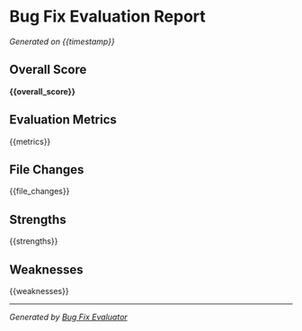 # Bug Fix Evaluation Report

_Generated on {{timestamp}}_

## Overall Score

**{{overall_score}}**

## Evaluation Metrics

{{metrics}}

## File Changes

{{file_changes}}

## Strengths

{{strengths}}

## Weaknesses

{{weaknesses}}

---

_Generated by [Bug Fix Evaluator](https://github.com/alikayaa/bug_fix_evaluator)_ 